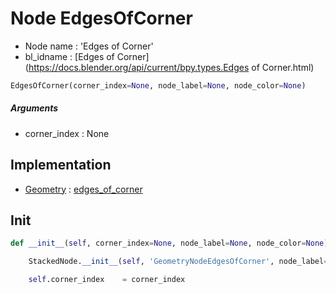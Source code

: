 # Node EdgesOfCorner

- Node name : 'Edges of Corner'
- bl_idname : [Edges of Corner](https://docs.blender.org/api/current/bpy.types.Edges of Corner.html)


``` python
EdgesOfCorner(corner_index=None, node_label=None, node_color=None)
```
##### Arguments

- corner_index : None

## Implementation

- [Geometry](/docs/GeoNodes/Geometry.md) : [edges_of_corner](/docs/GeoNodes/Geometry.md#edges_of_corner)

## Init

``` python
def __init__(self, corner_index=None, node_label=None, node_color=None):

    StackedNode.__init__(self, 'GeometryNodeEdgesOfCorner', node_label=node_label, node_color=node_color)

    self.corner_index    = corner_index
```
